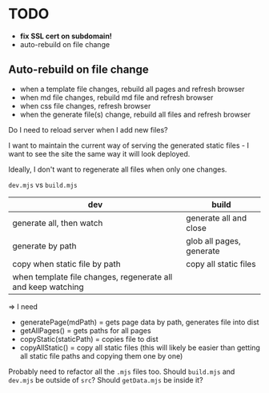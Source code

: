 # TODO


* **fix SSL cert on subdomain!**
* auto-rebuild on file change


## Auto-rebuild on file change

* when a template file changes, rebuild all pages and refresh browser
* when md file changes, rebuild md file and refresh browser
* when css file changes, refresh browser
* when the generate file(s) change, rebuild all files and refresh browser


Do I need to reload server when I add new files?

I want to maintain the current way of serving the generated static files - I want to see the site the same way it will look deployed.

Ideally, I don't want to regenerate all files when only one changes.



`dev.mjs` vs `build.mjs`

| dev   | build |
| ------|-------|
| generate all, then watch | generate all and close |
| generate by path | glob all pages, generate |
| copy when static file by path | copy all static files |
| when template file changes, regenerate all and keep watching |  |


=> I need

* generatePage(mdPath) = gets page data by path, generates file into dist
* getAllPages() = gets paths for all pages
* copyStatic(staticPath) = copies file to dist
* copyAllStatic() = copy all static files (this will likely be easier than getting all static file paths and copying them one by one)


Probably need to refactor all the `.mjs` files too. Should `build.mjs` and `dev.mjs` be outside of `src`? Should `getData.mjs` be inside it? 